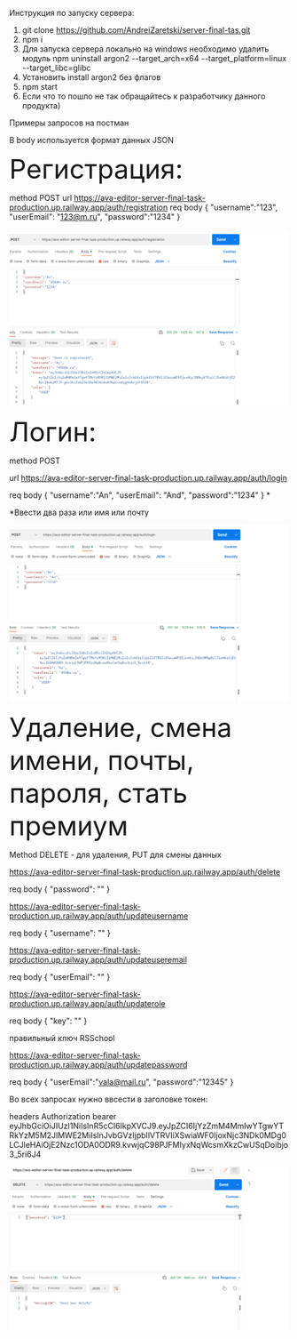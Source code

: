 Инструкция по запуску сервера:

1. git clone https://github.com/AndreiZaretski/server-final-tas.git
2. npm i
3. Для запуска сервера локально на windows необходимо удалить модуль npm uninstall argon2 --target_arch=x64 --target_platform=linux --target_libc=glibc
4. Установить install argon2 без флагов
5. npm start
6. Если что то пошло не так обращайтесь к разработчику данного продукта)


Примеры запросов на постман

В body используется формат данных JSON

<font size = 20>Регистрация:</font>

method POST
url https://ava-editor-server-final-task-production.up.railway.app/auth/registration
req body {
"username":"123",
"userEmail": "123@m.ru",
"password":"1234"
}

 

![Image alt](https://github.com/AndreiZaretski/server-final-tas/raw/master/src/registration.png)

<font size = 20>Логин:</font>

method POST

url https://ava-editor-server-final-task-production.up.railway.app/auth/login

req body {
"username":"An",
"userEmail": "And",
"password":"1234"
} *

*Ввести два раза или имя или почту

![Image alt](https://github.com/AndreiZaretski/server-final-tas/raw/master/src/login.png)

<font size = 20>Удаление, смена имени, почты, пароля, стать премиум</font>

Method DELETE - для удаления,
PUT для смены данных

https://ava-editor-server-final-task-production.up.railway.app/auth/delete

req body {
  "password": ""
  }

https://ava-editor-server-final-task-production.up.railway.app/auth/updateusername

req body {
    "username": ""
}

https://ava-editor-server-final-task-production.up.railway.app/auth/updateuseremail

req body {
    "userEmail": ""
}

https://ava-editor-server-final-task-production.up.railway.app/auth/updaterole

req body  {
    "key": ""
}

правильный ключ RSSchool

https://ava-editor-server-final-task-production.up.railway.app/auth/updatepassword

req body {
"userEmail":"vala@mail.ru",
"password":"12345"
}

Во всех запросах нужно ввсести в заголовке токен:

headers Authorization   bearer eyJhbGciOiJIUzI1NiIsInR5cCI6IkpXVCJ9.eyJpZCI6IjYzZmM4MmIwYTgwYTRkYzM5M2JlMWE2MiIsInJvbGVzIjpbIlVTRVIiXSwiaWF0IjoxNjc3NDk0MDg0LCJleHAiOjE2Nzc1ODA0ODR9.kvwjqC98PJFMIyxNqWcsmXkzCwUSqDoibjo3_5ri6J4

![Image alt](https://github.com/AndreiZaretski/server-final-tas/raw/master/src/delete.png)